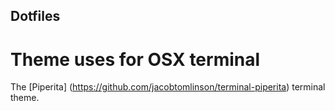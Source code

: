 ## Dotfiles

# Theme uses for OSX terminal 
The [Piperita] (https://github.com/jacobtomlinson/terminal-piperita) terminal theme. 
